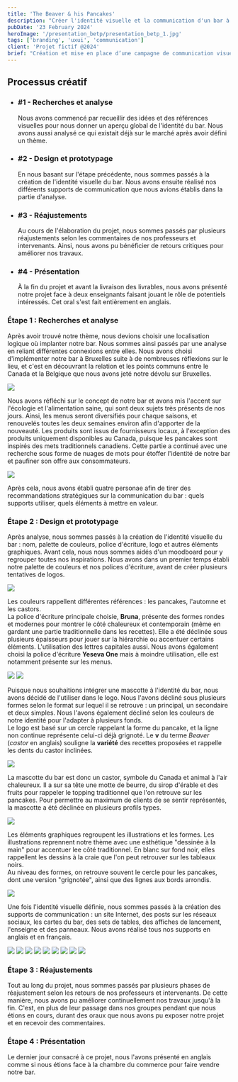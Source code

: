 ```yaml
---
title: 'The Beaver & his Pancakes'
description: "Créer l'identité visuelle et la communication d'un bar à pancakes à Bruxelles sur le thème du Canada."
pubDate: '23 February 2024'
heroImage: '/presentation_betp/presentation_betp_1.jpg'
tags: ['branding', 'uxui', 'communication']
client: 'Projet fictif @2024'
brief: "Création et mise en place d’une campagne de communication visuelle pour la création d’un “Bar à thème”. L'équipe, un mini studio de création, est constituée constituée de 2 étudiants. On donne : un thème unique (chocolat, café, salade, tartes, graines, bière, e-sport…) et une localisation dans une ville cosmopolite (Paris, Berlin, Londres...)"
---
```


<article class="flex flex-col w-full py-7 px-10 my-6 gap-5 text-clrWhite bg-secondaryNeutral rounded-xl">
    <h2 class="font-cormorantInfant text-3xl">Processus créatif</h2>
    <ul class="grid grid-cols-1 gap-4 lg:gap-0 lg:grid-cols-4 w-full">
        <li class="flex flex-col lg:px-5 gap-2 lg:gap-1">
            <h3 class="text-lg">#1 - Recherches et analyse</h3>
            <p>Nous avons commencé par recueillir des idées et des références visuelles pour nous donner un aperçu global de l'identité du bar. Nous avons aussi analysé ce qui existait déjà sur le marché après avoir défini un thème.</p>
        </li>
        <li class="flex flex-col lg:px-5 gap-2 lg:gap-1">
            <h3 class="text-lg">#2 - Design et prototypage</h3>
            <p>En nous basant sur l'étape précédente, nous sommes passés à la création de l'identité visuelle du bar. Nous avons ensuite réalisé nos différents supports de communication que nous avions établis dans la partie d'analyse.</p>
        </li>
        <li class="flex flex-col lg:px-5 gap-2 lg:gap-1">
            <h3 class="text-lg">#3 - Réajustements</h3>
            <p>Au cours de l'élaboration du projet, nous sommes passés par plusieurs réajustements selon les commentaires de nos professeurs et intervenants. Ainsi, nous avons pu bénéficier de retours critiques pour améliorer nos travaux.</p>
        </li>
        <li class="flex flex-col lg:px-5 gap-2 lg:gap-1">
            <h3 class="text-lg">#4 - Présentation</h3>
            <p>À la fin du projet et avant la livraison des livrables, nous avons présenté notre projet face à deux enseignants faisant jouant le rôle de potentiels intéressés. Cet oral s'est fait entièrement en anglais.</p>
        </li>
    </ul>
</article>

### **Étape 1 : Recherches et analyse**
Après avoir trouvé notre thème, nous devions choisir une localisation logique où implanter notre bar. Nous sommes ainsi passés par une analyse en reliant différentes connexions entre elles. Nous avons choisi d'implémenter notre bar à Bruxelles suite à de nombreuses réflexions sur le lieu, et c'est en découvrant la relation et les points communs entre le Canada et la Belgique que nous avons jeté notre dévolu sur Bruxelles.

<img class="w-1/2" src="/presentation_betp/presentation_betp_8.jpg"/>

Nous avons réfléchi sur le concept de notre bar et avons mis l'accent sur l'écologie et l'alimentation saine, qui sont deux sujets très présents de nos jours. Ainsi, les menus seront diversifiés pour chaque saisons, et renouvelés toutes les deux semaines environ afin d'apporter de la nouveauté. Les produits sont issus de fournisseurs locaux, à l'exception des produits uniquement disponibles au Canada, puisque les pancakes sont inspirés des mets traditionnels canadiens.
Cette partie a continué avec une recherche sous forme de nuages de mots pour étoffer l'identité de notre bar et paufiner son offre aux consommateurs.

<img class="w-1/2" src="/presentation_betp/presentation_betp_7.jpg"/>

Après cela, nous avons établi quatre personae afin de tirer des recommandations stratégiques sur la communication du bar : quels supports utiliser, quels éléments à mettre en valeur.

### **Étape 2 : Design et prototypage**
Après analyse, nous sommes passés à la création de l'identité visuelle du bar : nom, palette de couleurs, police d'écriture, logo et autres éléments graphiques. Avant cela, nous nous sommes aidés d'un moodboard pour y regrouper toutes nos inspirations.
Nous avons dans un premier temps établi notre palette de couleurs et nos polices d'écriture, avant de créer plusieurs tentatives de logos.

<img class="w-1/2" src="/presentation_betp/presentation_betp_9.jpg"/>

Les couleurs rappellent différentes références : les pancakes, l'automne et les castors.\
La police d'écriture principale choisie, **Bruna**, présente des formes rondes et modernes pour montrer le côté chaleureux et contemporain (même en gardant une partie traditionnelle dans les recettes). Elle a été déclinée sous plusieurs épaisseurs pour jouer sur la hiérarchie ou accentuer certains éléments. L'utilisation des lettres capitales aussi. Nous avons également choisi la police d'écriture **Yeseva One** mais à moindre utilisation, elle est notamment présente sur les menus.

<section class="flex justify-between w-full">
    <img class="w-1/2" src="/presentation_betp/presentation_betp_5.jpg"/>
    <img class="w-1/2" src="/presentation_betp/presentation_betp_6.jpg"/>
</section>

Puisque nous souhaitions intégrer une mascotte à l'identité du bar, nous avons décidé de l'utiliser dans le logo. Nous l'avons décliné sous plusieurs formes selon le format sur lequel il se retrouve : un principal, un secondaire et deux simples. Nous l'avons également décliné selon les couleurs de notre identité pour l'adapter à plusieurs fonds.\
Le logo est basé sur un cercle rappelant la forme du pancake, et la ligne non continue représente celui-ci déjà grignoté. Le **v** du terme _Beaver_ (_castor_ en anglais) souligne la **variété** des recettes proposées et rappelle les dents du castor inclinées.

<img class="w-1/2" src="/presentation_betp/presentation_betp_12.jpg"/>

La mascotte du bar est donc un castor, symbole du Canada et animal à l'air chaleureux. Il a sur sa tête une motte de beurre, du sirop d'érable et des fruits pour rappeler le topping traditionnel que l'on retrouve sur les pancakes. Pour permettre au maximum de clients de se sentir représentés, la mascotte a été déclinée en plusieurs profils types.

<img class="w-1/2" src="/presentation_betp/presentation_betp_10.jpg"/>

Les éléments graphiques regroupent les illustrations et les formes. Les illustrations reprennent notre thème avec une esthétique "dessinée à la main" pour accentuer lee côté traditionnel. En blanc sur fond noir, elles rappellent les dessins à la craie que l'on peut retrouver sur les tableaux noirs.\
Au niveau des formes, on retrouve souvent le cercle pour les pancakes, dont une version "grignotée", ainsi que des lignes aux bords arrondis.

<img class="w-1/2" src="/presentation_betp/presentation_betp_11.jpg"/>

Une fois l'identité visuelle définie, nous sommes passés à la création des supports de communication : un site Internet, des posts sur les réseaux sociaux, les cartes du bar, des sets de tables, des affiches de lancement, l'enseigne et des panneaux. Nous avons réalisé tous nos supports en anglais et en français.

<section class="flex flex-wrap w-full justify-between">
    <img class="w-1/2" src="/presentation_betp/presentation_betp_13.jpg"/>
    <img class="w-1/2" src="/presentation_betp/presentation_betp_14.jpg"/>
    <img class="w-1/2" src="/presentation_betp/presentation_betp_15.jpg"/>
    <img class="w-1/2" src="/presentation_betp/presentation_betp_16.jpg"/>
        <img class="w-1/2" src="/presentation_betp/presentation_betp_17.jpg"/>
    <img class="w-1/2" src="/presentation_betp/presentation_betp_18.jpg"/>
    <img class="w-1/2" src="/presentation_betp/presentation_betp_19.jpg"/>
    <img class="w-1/2" src="/presentation_betp/presentation_betp_20.jpg"/>
    <img class="w-1/2" src="/presentation_betp/presentation_betp_21.jpg"/>
</section>

### **Étape 3 : Réajustements**
Tout au long du projet, nous sommes passés par plusieurs phases de réajustement selon les retours de nos professeurs et intervenants. De cette manière, nous avons pu améliorer continuellement nos travaux jusqu'à la fin. C'est, en plus de leur passage dans nos groupes pendant que nous étions en cours, durant des oraux que nous avons pu exposer notre projet et en recevoir des commentaires.



### **Étape 4 : Présentation**
Le dernier jour consacré à ce projet, nous l'avons présenté en anglais comme si nous étions face à la chambre du commerce pour faire vendre notre bar.